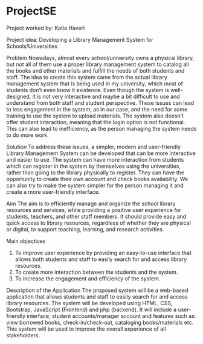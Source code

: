# ProjectSE

Project worked by: Katia Haveri

Project idea: Developing a Library Management System for Schools/Universities

Problem
Nowadays, almost every school/university owns a physical library, but not all of them use a proper library management system to catalog all the books and other materials and fulfill the needs of both students and staff. The idea to create this system came from the actual library management system that is being used in my university, which most of students don’t even know it existence. Even though the system is well-designed, it is not very interactive and maybe a bit difficult to use and understand from both staff and student perspective. These issues can lead to less engagement in the system, as in our case, and the need for some training to use the system to upload materials. The system also doesn’t offer student interaction, meaning that the login option is not functional. This can also lead to inefficiency, as the person managing the system needs to do more work.

Solution
To address these issues, a simpler, modern and user-friendly Library Management System can be developed that can be more interactive and easier to use.  The system can have more interaction from students which can register in the system by themselves using the universities, rather than going to the library physically to register. They can have the opportunity to create their own account and check books availability. We can also try to make the system simpler for the person managing it and create a more user-friendly interface.

Aim
The aim is to efficiently manage and organize the school library resources and services, while providing a positive user experience for students, teachers, and other staff members. It should provide easy and quick access to library resources, regardless of whether they are physical or digital, to support teaching, learning, and research activities.

Main objectives
1. To improve user experience by providing an easy-to-use interface that allows both students and staff to easily search for and access library resources.
2. To create more interaction between the students and the system.
3. To increase the engagement and efficiency of the system.

Description of the Application
The proposed system will be a web-based application that allows students and staff to easily search for and access library resources. The system will be developed using HTML, CSS, Bootstrap, JavaScript (Frontend) and php (backend). It will include a user-friendly interface, student accounts/manager account and features such as: view borrowed books, check-in/check-out, cataloging books/materials etc. This system will be used to improve the overall experience of all stakeholders.

